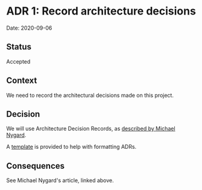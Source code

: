 # ADR 1: Record architecture decisions

Date: 2020-09-06

## Status

Accepted

## Context

We need to record the architectural decisions made on this project.

## Decision

We will use Architecture Decision Records, as
[described by Michael Nygard](http://thinkrelevance.com/blog/2011/11/15/documenting-architecture-decisions).

A [template](./template.md) is provided to help with formatting ADRs.

## Consequences

See Michael Nygard's article, linked above.
